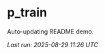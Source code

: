 # p_train

Auto-updating README demo.

<!--START_SECTION:status-->
_Last run: 2025-08-29 11:26 UTC_
<!--END_SECTION:status-->































































































































































































